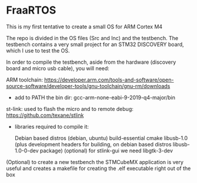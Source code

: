 # FraaRTOS
This is my first tentative to create a small OS for ARM Cortex M4

The repo is divided in the OS files (Src and Inc) and the testbench. 
The testbench contains a very small project for an STM32 DISCOVERY board, which I use to test the OS.

In order to compile the testbench, aside from the hardware (discovery board and micro usb cable), you will need:

ARM toolchain: https://developer.arm.com/tools-and-software/open-source-software/developer-tools/gnu-toolchain/gnu-rm/downloads
+ add to PATH the bin dir: gcc-arm-none-eabi-9-2019-q4-major/bin

st-link: used to flash the micro and to remote debug: https://github.com/texane/stlink
+ libraries required to compile it:

    Debian based distros (debian, ubuntu)
        build-essential
    cmake
    libusb-1.0 (plus development headers for building, on debian based distros libusb-1.0-0-dev package)
    (optional) for stlink-gui we need libgtk-3-dev

(Optional) to create a new testbench the STMCubeMX application is very useful and creates a makefile for creating the .elf executable right out of the box
